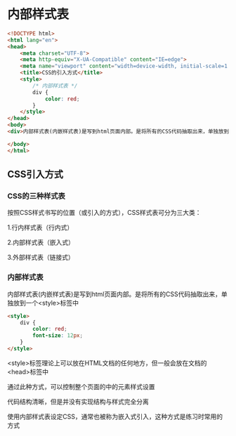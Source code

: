 # 内部样式表
```html
<!DOCTYPE html>
<html lang="en">
<head>
    <meta charset="UTF-8">
    <meta http-equiv="X-UA-Compatible" content="IE=edge">
    <meta name="viewport" content="width=device-width, initial-scale=1.0">
    <title>CSS的引入方式</title>
    <style>
        /* 内部样式表 */
        div {
            color: red;
        }
    </style>
</head>
<body>
<div>内部样式表(内嵌样式表)是写到html页面内部。是将所有的CSS代码抽取出来，单独放到一个style标签中</div>

</body>
</html>
```


## CSS引入方式
### CSS的三种样式表

按照CSS样式书写的位置（或引入的方式），CSS样式表可分为三大类：

1.行内样式表（行内式）

2.内部样式表（嵌入式）

3.外部样式表（链接式）

### 内部样式表

内部样式表(内嵌样式表)是写到html页面内部。是将所有的CSS代码抽取出来，单独放到一个\<style>标签中

```html
<style>
    div {
        color: red;
        font-size: 12px;
    }
</style>
```
\<style>标签理论上可以放在HTML文档的任何地方，但一般会放在文档的\<head>标签中

通过此种方式，可以控制整个页面的中的元素样式设置

代码结构清晰，但是并没有实现结构与样式完全分离

使用内部样式表设定CSS，通常也被称为嵌入式引入，这种方式是练习时常用的方式

